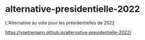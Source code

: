 # alternative-presidentielle-2022
L'Alternative au vote pour les présidentielles de 2022

https://ypetremann.github.io/alternative-presidentielle-2022/
